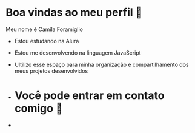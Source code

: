 # Boa vindas ao meu perfil 💞

Meu nome é Camila Foramiglio

- Estou estudando na Alura
- Estou me desenvolvendo na linguagem JavaScript
- Ultilizo esse espaço para minha organização e compartilhamento dos meus projetos desenvolvidos

- # Você pode entrar em contato comigo 💞

- 
